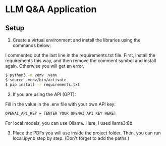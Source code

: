 # LLM Q&A Application

## Setup

1. Create a virtual environment and install the libraries using the commands below:

I commented out the last line in the requirements.txt file. First, install the requirements this way, and then remove the comment symbol and install again. Otherwise you will get an error.

```bash
$ python3 -m venv .venv
$ source .venv/bin/activate
$ pip install -r requirements.txt
```

2. If you are using the API (GPT):

Fill in the value in the .env file with your own API key:

```bash
OPENAI_API_KEY = [ENTER YOUR OPENAI API KEY HERE]
```

For local models, you can use Ollama. Here, I used llama3:8b.

3. Place the PDFs you will use inside the project folder. Then, you can run local.ipynb step by step. (Don't forget to add the paths.)
